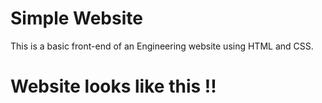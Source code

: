 # Simple Website
 This is a basic front-end of an Engineering website using HTML and CSS.
 # Website looks like this !!
